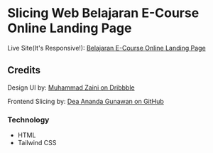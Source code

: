 # Slicing Web Belajaran E-Course Online Landing Page

Live Site(It's Responsive!): [Belajaran E-Course Online Landing Page](https://belajaran.netlify.app/)

## Credits

Design UI by: [Muhammad Zaini on Dribbble](https://dribbble.com/shots/18776056-Belajaran-E-Course-Landing-Page)

Frontend Slicing by: [Dea Ananda Gunawan on GitHub](https://github.com/peperoxyz)

### Technology

- HTML
- Tailwind CSS
